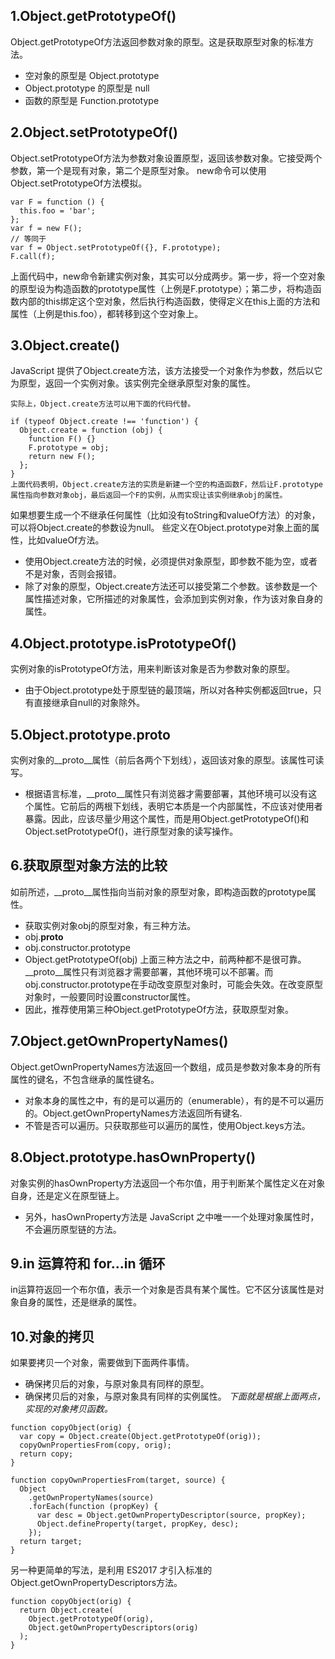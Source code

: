 ## 1.Object.getPrototypeOf()
Object.getPrototypeOf方法返回参数对象的原型。这是获取原型对象的标准方法。
* 空对象的原型是 Object.prototype
* Object.prototype 的原型是 null
* 函数的原型是 Function.prototype
## 2.Object.setPrototypeOf()
Object.setPrototypeOf方法为参数对象设置原型，返回该参数对象。它接受两个参数，第一个是现有对象，第二个是原型对象。
new命令可以使用Object.setPrototypeOf方法模拟。
```
var F = function () {
  this.foo = 'bar';
};
var f = new F();
// 等同于
var f = Object.setPrototypeOf({}, F.prototype);
F.call(f);
```
上面代码中，new命令新建实例对象，其实可以分成两步。第一步，将一个空对象的原型设为构造函数的prototype属性（上例是F.prototype）；第二步，将构造函数内部的this绑定这个空对象，然后执行构造函数，使得定义在this上面的方法和属性（上例是this.foo），都转移到这个空对象上。
## 3.Object.create()
JavaScript 提供了Object.create方法，该方法接受一个对象作为参数，然后以它为原型，返回一个实例对象。该实例完全继承原型对象的属性。
```
实际上，Object.create方法可以用下面的代码代替。

if (typeof Object.create !== 'function') {
  Object.create = function (obj) {
    function F() {}
    F.prototype = obj;
    return new F();
  };
}
上面代码表明，Object.create方法的实质是新建一个空的构造函数F，然后让F.prototype属性指向参数对象obj，最后返回一个F的实例，从而实现让该实例继承obj的属性。
```
如果想要生成一个不继承任何属性（比如没有toString和valueOf方法）的对象，可以将Object.create的参数设为null。
些定义在Object.prototype对象上面的属性，比如valueOf方法。

* 使用Object.create方法的时候，必须提供对象原型，即参数不能为空，或者不是对象，否则会报错。
* 除了对象的原型，Object.create方法还可以接受第二个参数。该参数是一个属性描述对象，它所描述的对象属性，会添加到实例对象，作为该对象自身的属性。
## 4.Object.prototype.isPrototypeOf()
实例对象的isPrototypeOf方法，用来判断该对象是否为参数对象的原型。
* 由于Object.prototype处于原型链的最顶端，所以对各种实例都返回true，只有直接继承自null的对象除外。
## 5.Object.prototype.__proto__
实例对象的__proto__属性（前后各两个下划线），返回该对象的原型。该属性可读写。
* 根据语言标准，__proto__属性只有浏览器才需要部署，其他环境可以没有这个属性。它前后的两根下划线，表明它本质是一个内部属性，不应该对使用者暴露。因此，应该尽量少用这个属性，而是用Object.getPrototypeOf()和Object.setPrototypeOf()，进行原型对象的读写操作。
## 6.获取原型对象方法的比较
如前所述，__proto__属性指向当前对象的原型对象，即构造函数的prototype属性。
* 获取实例对象obj的原型对象，有三种方法。
* obj.__proto__
* obj.constructor.prototype
* Object.getPrototypeOf(obj)
上面三种方法之中，前两种都不是很可靠。__proto__属性只有浏览器才需要部署，其他环境可以不部署。而obj.constructor.prototype在手动改变原型对象时，可能会失效。在改变原型对象时，一般要同时设置constructor属性。
* 因此，推荐使用第三种Object.getPrototypeOf方法，获取原型对象。
## 7.Object.getOwnPropertyNames()
Object.getOwnPropertyNames方法返回一个数组，成员是参数对象本身的所有属性的键名，不包含继承的属性键名。
* 对象本身的属性之中，有的是可以遍历的（enumerable），有的是不可以遍历的。Object.getOwnPropertyNames方法返回所有键名.
* 不管是否可以遍历。只获取那些可以遍历的属性，使用Object.keys方法。
## 8.Object.prototype.hasOwnProperty()
对象实例的hasOwnProperty方法返回一个布尔值，用于判断某个属性定义在对象自身，还是定义在原型链上。
* 另外，hasOwnProperty方法是 JavaScript 之中唯一一个处理对象属性时，不会遍历原型链的方法。
## 9.in 运算符和 for...in 循环
in运算符返回一个布尔值，表示一个对象是否具有某个属性。它不区分该属性是对象自身的属性，还是继承的属性。
## 10.对象的拷贝
如果要拷贝一个对象，需要做到下面两件事情。
* 确保拷贝后的对象，与原对象具有同样的原型。
* 确保拷贝后的对象，与原对象具有同样的实例属性。
*下面就是根据上面两点，实现的对象拷贝函数。*
```
function copyObject(orig) {
  var copy = Object.create(Object.getPrototypeOf(orig));
  copyOwnPropertiesFrom(copy, orig);
  return copy;
}

function copyOwnPropertiesFrom(target, source) {
  Object
    .getOwnPropertyNames(source)
    .forEach(function (propKey) {
      var desc = Object.getOwnPropertyDescriptor(source, propKey);
      Object.defineProperty(target, propKey, desc);
    });
  return target;
}
```
另一种更简单的写法，是利用 ES2017 才引入标准的Object.getOwnPropertyDescriptors方法。
```
function copyObject(orig) {
  return Object.create(
    Object.getPrototypeOf(orig),
    Object.getOwnPropertyDescriptors(orig)
  );
}
```